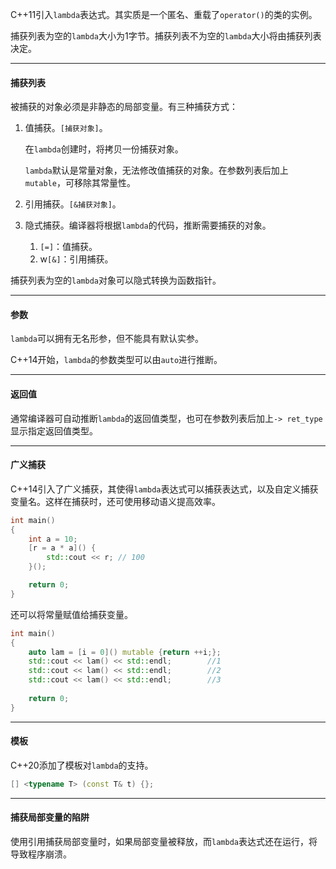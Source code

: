 C++11引入`lambda`表达式。其实质是一个匿名、重载了`operator()`的类的实例。

捕获列表为空的`lambda`大小为1字节。捕获列表不为空的`lambda`大小将由捕获列表决定。

----

#### 捕获列表

被捕获的对象必须是非静态的局部变量。有三种捕获方式：

1. 值捕获。`[捕获对象]`。

   在`lambda`创建时，将拷贝一份捕获对象。

   `lambda`默认是常量对象，无法修改值捕获的对象。在参数列表后加上`mutable`，可移除其常量性。

2. 引用捕获。`[&捕获对象]`。

3. 隐式捕获。编译器将根据`lambda`的代码，推断需要捕获的对象。
   1. `[=]`：值捕获。
   2. w`[&]`：引用捕获。

捕获列表为空的`lambda`对象可以隐式转换为函数指针。


----

#### 参数

`lambda`可以拥有无名形参，但不能具有默认实参。

C++14开始，`lambda`的参数类型可以由`auto`进行推断。

---

#### 返回值

通常编译器可自动推断`lambda`的返回值类型，也可在参数列表后加上`-> ret_type`显示指定返回值类型。

---

#### 广义捕获

C++14引入了广义捕获，其使得`lambda`表达式可以捕获表达式，以及自定义捕获变量名。这样在捕获时，还可使用移动语义提高效率。

```cpp
int main()
{
    int a = 10;
    [r = a * a]() {
        std::cout << r; // 100
    }();

    return 0;
}
```

还可以将常量赋值给捕获变量。

```cpp
int main()
{
    auto lam = [i = 0]() mutable {return ++i;};
    std::cout << lam() << std::endl;		//1
    std::cout << lam() << std::endl;		//2
    std::cout << lam() << std::endl;		//3
    
    return 0;
}
```

---

#### 模板

C++20添加了模板对`lambda`的支持。

```cpp
[] <typename T> (const T& t) {};
```

----

#### 捕获局部变量的陷阱

使用引用捕获局部变量时，如果局部变量被释放，而`lambda`表达式还在运行，将导致程序崩溃。